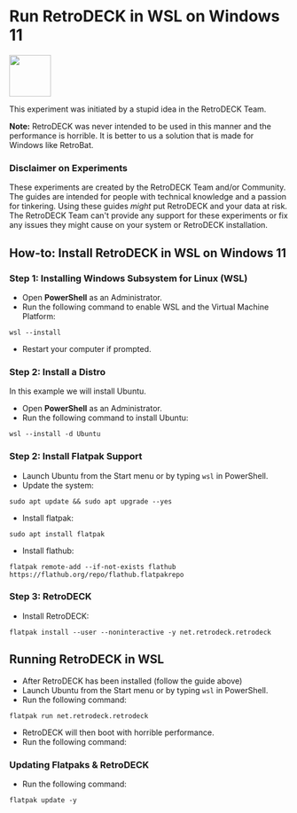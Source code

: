 # Run RetroDECK in WSL on Windows 11

<img src="../../../wiki_icons/pixelitos/windows.png" width="75">


This experiment was initiated by a stupid idea in the RetroDECK Team. 

**Note:** RetroDECK was never intended to be used in this manner and the performance is horrible. It is better to us a solution that is made for Windows like RetroBat.

### Disclaimer on Experiments 

These experiments are created by the RetroDECK Team and/or Community. The guides are intended for people with technical knowledge and a passion for tinkering. Using these guides *might* put RetroDECK and your data at risk. The RetroDECK Team can't provide any support for these experiments or fix any issues they might cause on your system or RetroDECK installation.

## How-to: Install RetroDECK in WSL on Windows 11

### Step 1: Installing Windows Subsystem for Linux (WSL)

- Open **PowerShell** as an Administrator.
- Run the following command to enable WSL and the Virtual Machine Platform:
    
```
wsl --install
```

- Restart your computer if prompted.

### Step 2: Install a Distro

In this example we will install Ubuntu.

- Open **PowerShell** as an Administrator.
- Run the following command to install Ubuntu:

```
wsl --install -d Ubuntu
```

### Step 2: Install Flatpak Support

- Launch Ubuntu from the Start menu or by typing `wsl` in PowerShell.
- Update the system:

```
sudo apt update && sudo apt upgrade --yes
```

- Install flatpak:

```
sudo apt install flatpak
```

- Install flathub:

```
flatpak remote-add --if-not-exists flathub https://flathub.org/repo/flathub.flatpakrepo
```

### Step 3: RetroDECK

- Install RetroDECK:

```
flatpak install --user --noninteractive -y net.retrodeck.retrodeck
```

## Running RetroDECK in WSL

- After RetroDECK has been installed (follow the guide above)
- Launch Ubuntu from the Start menu or by typing `wsl` in PowerShell.
- Run the following command:

```
flatpak run net.retrodeck.retrodeck
```

- RetroDECK will then boot with horrible performance.
- Run the following command:

### Updating Flatpaks & RetroDECK

- Run the following command:

```
flatpak update -y
```
